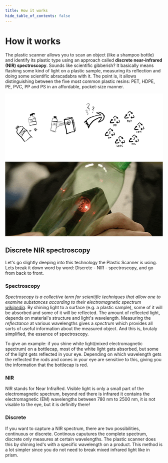 ```yaml
---
title: How it works
hide_table_of_contents: false
---
```



# How it works

The plastic scanner allows you to scan an object (like a shampoo bottle) and identify its plastic type using an approach called **discrete near-infrared (NIR) spectroscopy**. Sounds like scientific gibberish? It basically means flashing some kind of light on a plastic sample, measuring its reflection and doing some scientific abracadabra with it. The point is, it allows distinguishing between the five most common plastic resins: PET, HDPE, PE, PVC, PP and PS in an affordable, pocket-size manner.

<!-- WARNING: there's an inconsistency between description and image of which resins can we identify. HDPE/LDPE? -->
<div style={{textAlign: 'center'}}>

  ![usage concept](/img/concept_diagram.png)
  ![plastic scanner explaination](/img/PlasticScannerExplain.gif)
</div>

## Discrete NIR spectroscopy

Let's go slightly deeping into this technology the Plastic Scanner is using. Lets break it down word by word: Discrete - NIR - spectroscopy, and go from back to front.

### Spectroscopy

*Spectroscopy is a collective term for scientific techniques that allow one to examine substances according to their electromagnetic spectrum [wikipedia](https://en.wikipedia.org/wiki/Spectroscopy).* By shining light to a surface (e.g. a plastic sample), some of it will be absorbed and some of it will be reflected. The amount of reflected light, depends on material's structure and light's wavelength. Measuring the *reflectance* at various wavelengths gives a *spectrum* which provides all sorts of useful information about the measured object. And this is, brutaly simplified, the essence of spectroscopy.

To give an example: if you shine white light(mixed electromagnetic spectrum) on a bottlecap, most of the white light gets absorbed, but some of the light gets reflected in your eye. Depending on which wavelength gets the reflected the rods and cones in your eye are sensitive to this, giving you the information that the bottlecap is red.
<!-- Image of light reflecting-->

### NIR

NIR stands for Near InfraRed. Visible light is only a small part of the electromagnetic spectrum, beyond red there is infrared it contains the electromagnetic (EM) wavelengths between 780 nm to 2500 nm, it is not visable to the eye, but it is definitly there!
<!-- Image  of electromagnetic spectrum and NIR-->

### Discrete

If you want to capture a NIR spectrum, there are two possibilities, continuous or discrete. Continous caputures the complete spectrum, discrete only measures at certain wavelengths. The plastic scanner does this by shining led's with a specific wavelength on a product. This method is a lot simpler since you do not need to break mixed infrared light like in prism.

<!-- Image  of a graph with points vs lines-->
